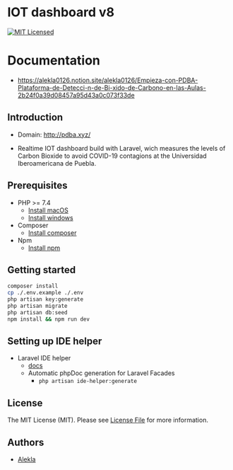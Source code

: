 # IOT dashboard v8
[![MIT Licensed](https://img.shields.io/badge/license-MIT-brightgreen.svg?style=flat-square)](LICENSE)

# Documentation
* https://alekla0126.notion.site/alekla0126/Empieza-con-PDBA-Plataforma-de-Detecci-n-de-Bi-xido-de-Carbono-en-las-Aulas-2b24f0a39d08457a95d43a0c073f33de
  
## Introduction
* Domain: http://pdba.xyz/
-  Realtime IOT dashboard build with Laravel, wich measures the levels of Carbon Bioxide to avoid COVID-19 contagions at the Universidad Iberoamericana de Puebla.

## Prerequisites
- PHP >= 7.4
    - [Install macOS](http://php.net/manual/en/install.macosx.php)
    - [Install windows](http://php.net/manual/en/install.windows.php)
- Composer
    - [Install composer](https://getcomposer.org/download/)
- Npm
    - [Install npm](https://www.npmjs.com/get-npm)

## Getting started
```bash
composer install
cp ./.env.example ./.env
php artisan key:generate
php artisan migrate
php artisan db:seed
npm install && npm run dev
```

## Setting up IDE helper
* Laravel IDE helper
    * [docs](https://github.com/barryvdh/laravel-ide-helper)
    * Automatic phpDoc generation for Laravel Facades
        * `php artisan ide-helper:generate`
        
## License
The MIT License (MIT). Please see [License File](LICENSE) for more information.


## Authors

* [Alekla](https://www.alekla.com/presentation)
